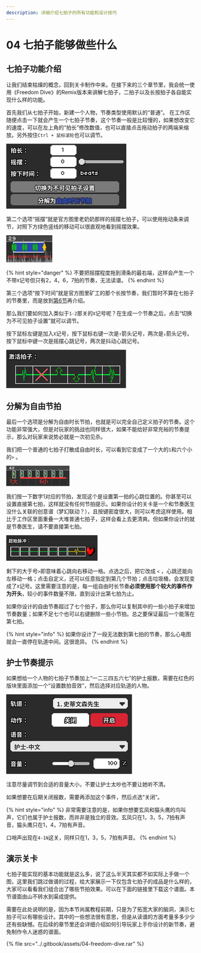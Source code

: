 ```yaml
---
description: 详细介绍七拍子的所有功能和设计技巧
---
```


# 04 七拍子能够做些什么

## 七拍子功能介绍 <a id="1"></a>

让我们结束枯燥的概念，回到关卡制作中来。在接下来的三个章节里，我会统一使用《Freedom Dive》的Remix版本来讲解七拍子，二拍子以及长按拍子各自能实现什么样的功能。

首先我们从七拍子开始，新建一个人物，节奏类型使用默认的“普通”。 在工作区随便点击一下就会产生一个七拍子节奏，这个节奏一般是比较慢的，如果想改变它的速度，可以在左上角的“拍长”修改数值，也可以直接点击拖动拍子的两端来缩放。另外按住`Ctrl + 鼠标滚轮`也可以调节。

![](../.gitbook/assets/04-01.png)

第二个选项“摇摆”就是官方图里老奶奶那样的摇摆七拍子，可以使用拖动条来调节，对照下方绿色竖线的移动可以很直观地看到摇摆效果。

![&#x6447;&#x6446;&#x62CD;&#x5B50;&#x7684;&#x7EFF;&#x7EBF;&#x4E0D;&#x662F;&#x5747;&#x5300;&#x5206;&#x5E03;&#x7684;](../.gitbook/assets/04-02.png)



{% hint style="danger" %}
不要把摇摆程度拖到滑条的最右端，这样会产生一个不带`X`记号但只有2，4，6，7拍的节奏，无法读谱。
{% endhint %}

第三个选项“按下时间”就是官方图里矿工的那个长按节奏，我们暂时不算在七拍子的节奏里，而是放到[第6节](06.md)再介绍。 

那么我们要如何加入类似于`1-2`那关的`X`记号呢？在生成一个节奏之后，点击“切换为不可见拍子设置”就可以调节。

按下鼠标左键是加入`X`记号，按下鼠标右键一次是`↑`箭头记号，两次是`↓`箭头记号。按下鼠标中键一次是摇摆心跳记号，两次是抖动心跳记号。

![](../.gitbook/assets/04-03.png)

## 分解为自由节拍 <a id="2"></a>

最后一个选项是分解为自由时长节拍，也就是可以完全自己定义拍子的节奏。这个功能非常强大，但是对玩家的挑战也同样很大，如果不能给好非常充裕的节奏提示，那么对玩家来说势必就是一次初见杀。

我们把一个普通的七拍子打散成自由时长，可以看到它变成了一个大的`1`和六个小的`>` 。

![&#x9ED8;&#x8BA4;&#x5F62;&#x5F0F;&#x7684;&#x81EA;&#x7531;&#x62CD;&#x5B50;](../.gitbook/assets/04-06.png)

我们按一下数字1对应的节拍，发现这个是设置第一拍的心跳位置的。你甚至可以设置直接第七拍，这样就没有任何节拍提示。如果你设计的关卡是一个和节奏医生没什么关联的创意谱（梦幻联动？），且按键密度很大，则可以考虑这样使用。相比于工作区里面重叠一大堆普通七拍子，这样会看上去更清爽。但如果你设计的就是节奏医生，请不要直接第七拍。

![](../.gitbook/assets/04-07.png)

剩下的大于号`>`即意味着心跳向右移动一格。点选之后，把它改成 `<` ，心跳还能向左移动一格；点击自定义，还可以任意指定到第几个节拍；点击垃圾桶，会发现变成了`X`记号。这里需要注意的是，每一组自由时长节奏**必须使用那个较大的事件作为开头**，较小的事件数量不限，直到设计出第七拍为止。

如果你设计的自由节奏超过了七个拍子，那么你可以复制其中的一些小拍子来增加节奏数量；如果不足七个也可以右键删除一些小节拍。总之要保证最后一个能落在第七拍。

{% hint style="info" %}
如果你设计了一段无法数到第七拍的节奏，那么心电图就会一直停在轨道中间。这很诡异。
{% endhint %}

## 护士节奏提示 <a id="3"></a>

如果想给一个人物的七拍子节奏加上“一二三四五六七”的护士报数，需要在红色的版块里面添加一个“设置数拍音效”，然后选择对应轨道的人物。

![](../.gitbook/assets/04-05.png)

注意尽量调节到合适的音量大小，不要让护士太吵也不要让她听不清。

如果想要在后期关闭报数，需要再添加这个事件，然后点选“关闭”。

{% hint style="info" %}
非常需要注意的是，如果你想要玄凤和猫头鹰的鸟叫声，它们也属于护士报数，而并非是独立的音效。玄凤只在1，3，5，7拍有声音，猫头鹰只在1，4，7拍有声音。

口哨声出现在`4-1N`这关，同样只在1，3，5，7拍有声音。
{% endhint %}

## 演示关卡 <a id="3"></a>

七拍子能实现的基本功能就是这么多，说了这么半天其实都不如实际上手做一个图，这里我们跳过做谱的过程，给大家展示一下仅包含七拍子的成品是什么样的，大家可以看看我们组合出了哪些节拍效果。可以在下面的链接里下载这个谱面。本节谱面由山不转水到渠成提供。

需要在此处说明的是，因为本节尚属教程前期，只是为了拓宽大家的脑洞，演示七拍子可以有哪些设计。其中的一些想法很有意思，但是从读谱的方面考量多多少少还有些缺憾。在后续的章节里还会详细介绍如何引导玩家上手你设计的新节奏，避免制作令人迷惑的谱面。

{% file src="../.gitbook/assets/04-freedom-dive.rar" %}


